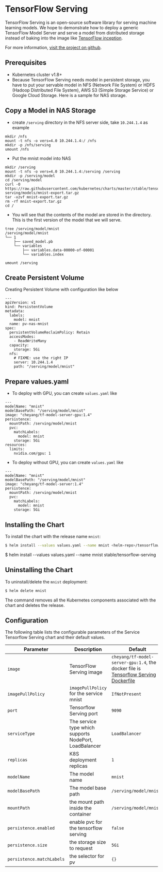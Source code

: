 # TensorFlow Serving

TensorFlow Serving is an open-source software library for serving machine learning models. We hope to demonstrate how to deploy a generic TensorFlow Model Server and serve a model from distributed storage instead of baking into the image like [TensorFlow inception](../../incubator/tensorflow-inception/README.md). 

For more information,
[visit the project on github](https://github.com/tensorflow/serving).

## Prerequisites

- Kubernetes cluster v1.8+ 
- Because TensorFlow Serving needs model in persistent storage, you have to put your servable model in  NFS (Network File System) or
HDFS (Hadoop Distributed File System), AWS S3 (Simple Storage Service) or Google Cloud Storage. Here is a sample for NAS storage.


## Copy a Model in NAS Storage


*  create `/serving` directory in the NFS server side, take `10.244.1.4` as example

```
mkdir /nfs
mount -t nfs -o vers=4.0 10.244.1.4:/ /nfs
mkdir -p /nfs/serving
umount /nfs
```

* Put the mnist model into NAS

```
mkdir /serving
mount -t nfs -o vers=4.0 10.244.1.4:/serving /serving
mkdir -p /serving/model
cd /serving/model
curl -O https://raw.githubusercontent.com/kubernetes/charts/master/stable/tensorflow-serving/models/mnist-export.tar.gz
tar -xzvf mnist-export.tar.gz
rm -rf mnist-export.tar.gz
cd /
```

* You will see that the contents of the model are stored in the  directory. This is the first version of the model that we will serve.

```
tree /serving/model/mnist
/serving/model/mnist
└── 1
    ├── saved_model.pb
    └── variables
        ├── variables.data-00000-of-00001
        └── variables.index

umount /serving
```

## Create Persistent Volume

Creating Persistent Volume with configuration like below

```
--- 
apiVersion: v1
kind: PersistentVolume
metadata: 
  labels: 
    model: mnist
  name: pv-nas-mnist
spec:
  persistentVolumeReclaimPolicy: Retain
  accessModes: 
    - ReadWriteMany
  capacity: 
    storage: 5Gi
  nfs:
  	# FIXME: use the right IP
    server: 10.244.1.4
    path: "/serving/model/mnist"
```

## Prepare values.yaml

* To deploy with GPU, you can create `values.yaml` like

```
---
modelName: "mnist"
modelBasePath: "/serving/model/mnist"
image: "cheyang/tf-model-server-gpu:1.4"
persistence: 
  mountPath: /serving/model/mnist
  pvc: 
    matchLabels: 
      model: mnist
    storage: 5Gi
resources:
  limits:
    nvidia.com/gpu: 1
```

* To deploy without GPU, you can create `values.yaml` like 

```
---
modelName: "mnist"
modelBasePath: "/serving/model/mnist"
image: "cheyang/tf-model-server:1.4"
persistence: 
  mountPath: /serving/model/mnist
  pvc: 
    matchLabels: 
      model: mnist
    storage: 5Gi
```

## Installing the Chart

To install the chart with the release name `mnist`:

```bash
$ helm install --values values.yaml --name mnist <helm-repo>/tensorflow-serving
```

$ helm install --values values.yaml --name mnist stable/tensorflow-serving
## Uninstalling the Chart

To uninstall/delete the `mnist` deployment:

```bash
$ helm delete mnist
```

The command removes all the Kubernetes components associated with the chart and
deletes the release.

## Configuration

The following table lists the configurable parameters of the Service Tensorflow Serving
chart and their default values.

| Parameter | Description | Default |
|-----------|-------------|---------|
| `image` | TensorFlow Serving image | `cheyang/tf-model-server-gpu:1.4`, the docker file is [Tensorflow Serving Dockerfile](https://github.com/kubeflow/kubeflow/tree/master/components/k8s-model-server/images) |
| `imagePullPolicy` | `imagePullPolicy` for the service mnist | `IfNotPresent` |
| `port` | Tensorflow Serving port | `9090` |
| `serviceType` | The service type which supports NodePort, LoadBalancer | `LoadBalancer` |
|`replicas`| K8S deployment replicas | `1` |
|`modelName`|  The model name | `mnist`|
|`modelBasePath`| The model base path | `/serving/model/mnist"` |
|`mountPath`| the mount path inside the container | `/serving/model/mnist` |
|`persistence.enabled` | enable pvc for the tensorflow serving | `false` |
|`persistence.size`| the storage size to request | `5Gi` |
|`persistence.matchLabels`| the selector for pv | `{}` |



